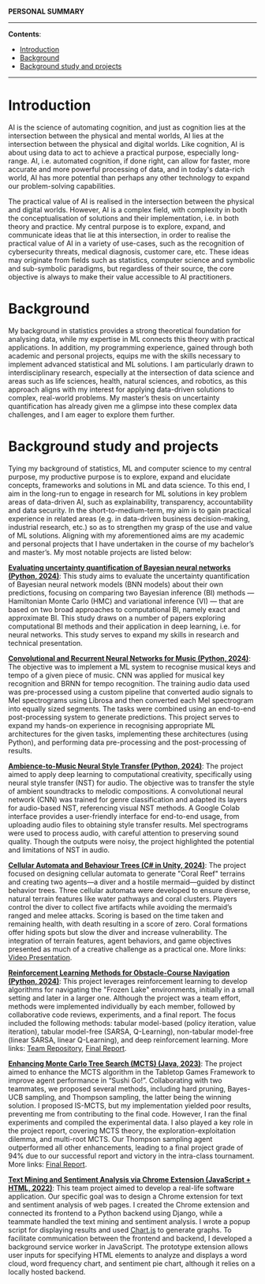 **PERSONAL SUMMARY**

---

**Contents**:

- [Introduction](#introduction)
- [Background](#background)
- [Background study and projects](#background-study-and-projects)

---

# Introduction
AI is the science of automating cognition, and just as cognition lies at the intersection between the physical and mental worlds, AI lies at the intersection between the physical and digital worlds. Like cognition, AI is about using data to act to achieve a practical purpose, especially long-range. AI, i.e. automated cognition, if done right, can allow for faster, more accurate and more powerful processing of data, and in today's data-rich world, AI has more potential than perhaps any other technology to expand our problem-solving capabilities.

The practical value of AI is realised in the intersection between the physical and digital worlds. However, AI is a complex field, with complexity in both the conceptualisation of solutions and their implementation, i.e. in both theory and practice. My central purpose is to explore, expand, and communicate ideas that lie at this intersection, in order to realise the practical value of AI in a variety of use-cases, such as the recognition of cybersecurity threats, medical diagnosis, customer care, etc. These ideas may originate from fields such as statistics, computer science and symbolic and sub-symbolic paradigms, but regardless of their source, the core objective is always to make their value accessible to AI practitioners.

# Background
My background in statistics provides a strong theoretical foundation for analysing data, while my expertise in ML connects this theory with practical applications. In addition, my programming experience, gained through both academic and personal projects, equips me with the skills necessary to implement advanced statistical and ML solutions. I am particularly drawn to interdisciplinary research, especially at the intersection of data science and areas such as life sciences, health, natural sciences, and robotics, as this approach aligns with my interest for applying data-driven solutions to complex, real-world problems. My master’s thesis on uncertainty quantification has already given me a glimpse into these complex data challenges, and I am eager to explore them further.

# Background study and projects
Tying my background of statistics, ML and computer science to my central purpose, my productive purpose is to explore, expand and elucidate concepts, frameworks and solutions in ML and data science. To this end, I aim in the long-run to engage in research for ML solutions in key problem areas of data-driven AI, such as explainability, transparency, accountability and data security. In the short-to-medium-term, my aim is to gain practical experience in related areas (e.g. in data-driven business decision-making, industrial research, etc.) so as to strengthen my grasp of the use and value of ML solutions. Aligning with my aforementioned aims are my academic and personal projects that I have undertaken in the course of my bachelor’s and master’s. My most notable projects are listed below:

[**Evaluating uncertainty quantification of Bayesian neural networks (Python, 2024)**](https://github.com/pranigopu/mastersProject): This study aims to evaluate the uncertainty quantification of Bayesian neural network models (BNN models) about their own predictions, focusing on comparing two Bayesian inference (BI) methods — Hamiltonian Monte Carlo (HMC) and variational inference (VI) — that are based on two broad approaches to computational BI, namely exact and approximate BI. This study draws on a number of papers exploring computational BI methods and their application in deep learning, i.e. for neural networks. This study serves to expand my skills in research and technical presentation.

[**Convolutional and Recurrent Neural Networks for Music (Python, 2024)**](https://github.com/pranigopu/key--tempo-deepLearning): The objective was to implement a ML system to recognise musical keys and tempo of a given piece of music. CNN was applied for musical key recognition and BRNN for tempo recognition. The training audio data used was pre-processed using a custom pipeline that converted audio signals to Mel spectrograms using Librosa and then converted each Mel spectrogram into equally sized segments. The tasks were combined using an end-to-end post-processing system to generate predictions. This project serves to expand my hands-on experience in recognising appropriate ML architectures for the given tasks, implementing these architectures (using Python), and performing data pre-processing and the post-processing of results.

[**Ambience-to-Music Neural Style Transfer (Python, 2024)**](https://github.com/pranigopu/ambience-to-music-neuralStyleTransfer): The project aimed to apply deep learning to computational creativity, specifically using neural style transfer (NST) for audio. The objective was to transfer the style of ambient soundtracks to melodic compositions. A convolutional neural network (CNN) was trained for genre classification and adapted its layers for audio-based NST, referencing visual NST methods. A Google Colab interface provides a user-friendly interface for end-to-end usage, from uploading audio files to obtaining style transfer results. Mel spectrograms were used to process audio, with careful attention to preserving sound quality. Though the outputs were noisy, the project highlighted the potential and limitations of NST in audio.

[**Cellular Automata and Behaviour Trees (C# in Unity, 2024)**](https://github.com/pranigopu/diver-vs-mermaid): The project focused on designing cellular automata to generate "Coral Reef" terrains and creating two agents—a diver and a hostile mermaid—guided by distinct behavior trees. Three cellular automata were developed to ensure diverse, natural terrain features like water pathways and coral clusters. Players control the diver to collect five artifacts while avoiding the mermaid’s ranged and melee attacks. Scoring is based on the time taken and remaining health, with death resulting in a score of zero. Coral formations offer hiding spots but slow the diver and increase vulnerability. The integration of terrain features, agent behaviors, and game objectives presented as much of a creative challenge as a practical one. More links: [Video Presentation](https://www.youtube.com/watch?v=sJMKtEH5r3g).


[**Reinforcement Learning Methods for Obstacle-Course Navigation (Python, 2024)**](https://github.com/pranigopu/frozenLake): This project leverages reinforcement learning to develop algorithms for navigating the "Frozen Lake" environments, initially in a small setting and later in a larger one. Although the project was a team effort, methods were implemented individually by each member, followed by collaborative code reviews, experiments, and a final report. The focus included the following methods: tabular model-based (policy iteration, value iteration), tabular model-free (SARSA, Q-Learning), non-tabular model-free (linear SARSA, linear Q-Learning), and deep reinforcement learning. More links: [Team Repository](https://github.com/nocommentcode/ecs7002_assignment_2), [Final Report](https://github.com/pranigopu/frozenLake/blob/main/report/finalReport.pdf).


[**Enhancing Monte Carlo Tree Search (MCTS) (Java, 2023)**](https://github.com/grahaminn/AIinGames-Assignment1): The project aimed to enhance the MCTS algorithm in the Tabletop Games Framework to improve agent performance in “Sushi Go!”. Collaborating with two teammates, we proposed several methods, including hard pruning, Bayes-UCB sampling, and Thompson sampling, the latter being the winning solution. I proposed IS-MCTS, but my implementation yielded poor results, preventing me from contributing to the final code. However, I ran the final experiments and compiled the experimental data. I also played a key role in the project report, covering MCTS theory, the exploration-exploitation dilemma, and multi-root MCTS. Our Thompson sampling agent outperformed all other enhancements, leading to a final project grade of 94% due to our successful report and victory in the intra-class tournament. More links: [Final Report](https://github.com/pranigopu/artificialIntelligence-in-games/blob/main/assignment1/REPORT.pdf).

[**Text Mining and Sentiment Analysis via Chrome Extension  (JavaScript + HTML, 2022)**](https://github.com/pranigopu/sentiMiner): This team project aimed to develop a real-life software application. Our specific goal was to design a Chrome extension for text and sentiment analysis of web pages. I created the Chrome extension and connected its frontend to a Python backend using Django, while a teammate handled the text mining and sentiment analysis. I wrote a popup script for displaying results and used [Chart.js](https://www.chartjs.org/docs/latest/getting-started/installation.html) to generate graphs. To facilitate communication between the frontend and backend, I developed a background service worker in JavaScript. The prototype extension allows user inputs for specifying HTML elements to analyze and displays a word cloud, word frequency chart, and sentiment pie chart, although it relies on a locally hosted backend.